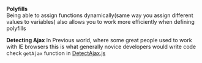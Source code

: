 **Polyfills**
<br/>
Being able to assign functions dynamically(same way you assign different values to variables) also allows you to work
more efficiently when defining polyfills

**Detecting Ajax**
In Previous world, where some great people used to work with IE browsers this is what generally novice developers would write code
check ```getAjax``` function in [DetectAjax.js](DetectingAjax.js)